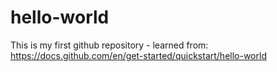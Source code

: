 # hello-world
This is my first github repository - learned from: https://docs.github.com/en/get-started/quickstart/hello-world
